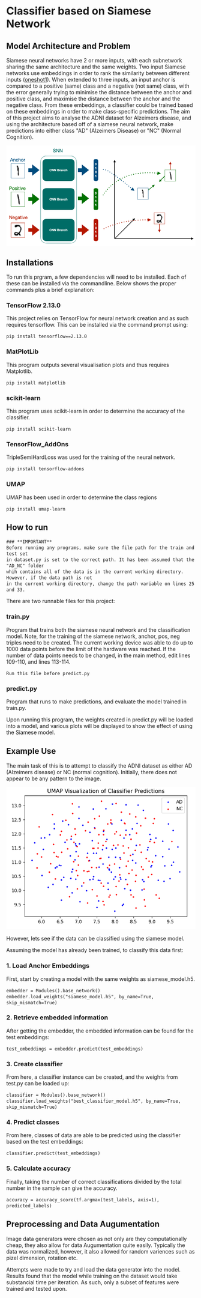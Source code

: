 # Classifier based on Siamese Network
## Model Architecture and Problem
Siamese neural networks have 2 or more inputs, with each subnetwork sharing the same 
architecture and the same weights. 
Two input Siamese networks use embeddings in order to rank the similarity between different inputs 
([oneshot1](https://www.cs.cmu.edu/~rsalakhu/papers/oneshot1.pdf)).
When extended to three inputs, an input anchor is compared to a positive (same) class and a 
negative (not same) class, with the error generally trying to minimise the distance between
the anchor and positive class, and maximise the distance between the anchor and the 
negative class. 
From these embeddings, a classifier could be trained based on these embeddings in order to 
make class-specific predictions. 
The aim of this project aims to analyse the ADNI dataset for Alzeimers disease, and using
the architecture based off of a siamese neural network, make predictions into either
class "AD" (Alzeimers Disease) or "NC" (Normal Cognition).  

![UMAP before classifier](Figures/snn.png)



## Installations
To run this prgram, a few dependencies will need to be installed. Each of these can be 
installed via the commandline. Below shows the proper commands plus a brief explanation:

### TensorFlow 2.13.0
This project relies on TensorFlow for neural network creation and as such requires tensorflow. 
This can be installed via the command prompt using:
```
pip install tensorflow==2.13.0
```
### MatPlotLib
This program outputs several visualisation plots and thus requires Matplotlib. 
```
pip install matplotlib
```
### scikit-learn
This program uses scikit-learn in order to determine the accuracy of the classifier. 
```
pip install scikit-learn
```
### TensorFlow_AddOns
TripleSemiHardLoss was used for the training of the neural network. 
```
pip install tensorflow-addons
```
### UMAP
UMAP has been used in order to determine the class regions
```
pip install umap-learn
```


## How to run

```
### **IMPORTANT**
Before running any programs, make sure the file path for the train and test set 
in dataset.py is set to the correct path. It has been assumed that the "AD_NC" folder
whih contains all of the data is in the current working directory. However, if the data path is not
in the current working directory, change the path variable on lines 25 and 33. 

```

There are two runnable files for this project:

### train.py
Program that trains both the siamese neural network and the classification model. Note, for the 
training of the siamese network, anchor, pos, neg triples need to be created. The current 
working device was able to do up to 1000 data points before the limit of the hardware was reached. 
If the number of data points needs to be changed, in the main method, edit lines 109-110, and lines 113-114. 

```
Run this file before predict.py
```

### predict.py
Program that runs to make predictions, and evaluate the model trained in train.py. 

Upon running this program, the weights created in predict.py will be loaded into a model, 
and various plots will be displayed to show the effect of using the Siamese model.


## Example Use
The main task of this is to attempt to classify the ADNI dataset as either AD (Alzeimers disease) or NC 
(normal cognition). Initially, there does not appear to be any pattern to the image. 

![UMAP before classifier](Figures/UMAP_BEFORE.png)

However, lets see if the data can be classified using the siamese model. 

Assuming the model has already been trained, to classify this data first:
### 1. Load Anchor Embeddings
First, start by creating a model with the same weights as siamese_model.h5. 

```
embedder = Modules().base_network()
embedder.load_weights("siamese_model.h5", by_name=True, skip_mismatch=True)
```
### 2. Retrieve embedded information
After getting the embedder, the embedded information can be found for the test embeddings:
```
test_embeddings = embedder.predict(test_embeddings)
```
### 3. Create classifier
From here, a classifier instance can be created, and the weights from test.py can be loaded up:
```
classifier = Modules().base_network()
classifier.load_weights("best_classifier_model.h5", by_name=True, skip_mismatch=True)
```
### 4. Predict classes
From here, classes of data are able to be predicted using the classifier based on the test embeddings:
```
classifier.predict(test_embeddings)
```

### 5. Calculate accuracy
Finally, taking the number of correct classifications divided by the total number in the sample can give the accuracy. 
```
accuracy = accuracy_score(tf.argmax(test_labels, axis=1), predicted_labels)
```



## Preprocessing and Data Augumentation
Image data generators were chosen as not only are they computationally cheap, they also allow
for data Augumentation quite easily. 
Typically the data was normalized, however, it also allowed for random variences such as pizel dimension, rotation etc.

Attempts were made to try and load the data generator into the model. Results found that the model
while training on the dataset would take substancial time per iteration. 
As such, only a subset of features were trained and tested upon. 